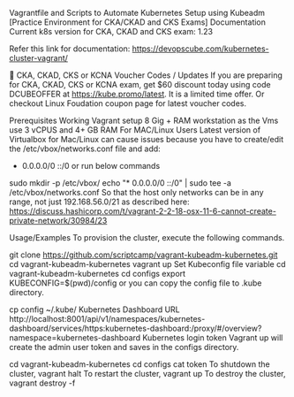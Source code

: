 Vagrantfile and Scripts to Automate Kubernetes Setup using Kubeadm [Practice Environment for CKA/CKAD and CKS Exams]
Documentation
Current k8s version for CKA, CKAD and CKS exam: 1.23

Refer this link for documentation: https://devopscube.com/kubernetes-cluster-vagrant/

🚀 CKA, CKAD, CKS or KCNA Voucher Codes / Updates
If you are preparing for CKA, CKAD, CKS or KCNA exam, get $60 discount today using code DCUBEOFFER at https://kube.promo/latest. It is a limited time offer. Or checkout Linux Foudation coupon page for latest voucher codes.

Prerequisites
Working Vagrant setup
8 Gig + RAM workstation as the Vms use 3 vCPUS and 4+ GB RAM
For MAC/Linux Users
Latest version of Virtualbox for Mac/Linux can cause issues because you have to create/edit the /etc/vbox/networks.conf file and add:

* 0.0.0.0/0 ::/0
or run below commands

sudo mkdir -p /etc/vbox/
echo "* 0.0.0.0/0 ::/0" | sudo tee -a /etc/vbox/networks.conf
So that the host only networks can be in any range, not just 192.168.56.0/21 as described here: https://discuss.hashicorp.com/t/vagrant-2-2-18-osx-11-6-cannot-create-private-network/30984/23

Usage/Examples
To provision the cluster, execute the following commands.

git clone https://github.com/scriptcamp/vagrant-kubeadm-kubernetes.git
cd vagrant-kubeadm-kubernetes
vagrant up
Set Kubeconfig file variable
cd vagrant-kubeadm-kubernetes
cd configs
export KUBECONFIG=$(pwd)/config
or you can copy the config file to .kube directory.

cp config ~/.kube/
Kubernetes Dashboard URL
http://localhost:8001/api/v1/namespaces/kubernetes-dashboard/services/https:kubernetes-dashboard:/proxy/#/overview?namespace=kubernetes-dashboard
Kubernetes login token
Vagrant up will create the admin user token and saves in the configs directory.

cd vagrant-kubeadm-kubernetes
cd configs
cat token
To shutdown the cluster,
vagrant halt
To restart the cluster,
vagrant up
To destroy the cluster,
vagrant destroy -f
